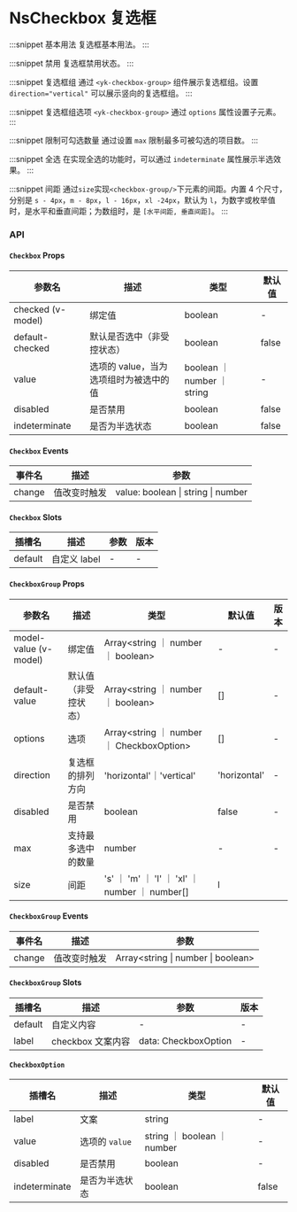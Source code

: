 # NsCheckbox 复选框

:::snippet
基本用法
复选框基本用法。
<CheckboxPrimary/>
:::

:::snippet
禁用
复选框禁用状态。
<CheckboxDisabled/>
:::

:::snippet
复选框组
通过 `<yk-checkbox-group>` 组件展示复选框组。设置 `direction="vertical"` 可以展示竖向的复选框组。
<CheckboxGroupPrimary/>
:::

:::snippet
复选框组选项
`<yk-checkbox-group>` 通过 `options` 属性设置子元素。
<CheckboxGroupOptions/>
:::

:::snippet
限制可勾选数量
通过设置 `max` 限制最多可被勾选的项目数。
<CheckboxMax/>
:::

:::snippet
全选
在实现全选的功能时，可以通过 `indeterminate` 属性展示半选效果。
<CheckboxAll/>
:::

:::snippet
间距
通过`size`实现`<checkbox-group/>`下元素的间距。内置 4 个尺寸，分别是 `s - 4px`，`m - 8px`，`l - 16px`，`xl -24px`，默认为 `l`，为数字或枚举值时，是水平和垂直间距；为数组时，是 `[水平间距, 垂直间距]`。
<CheckboxGroupSize/>
:::

### API

#### `Checkbox` Props

| 参数名            | 描述                                   | 类型                        | 默认值 |
| ----------------- | -------------------------------------- | --------------------------- | ------ |
| checked (v-model) | 绑定值                                 | boolean                     | -      |
| default-checked   | 默认是否选中（非受控状态）             | boolean                     | false  |
| value             | 选项的 value，当为选项组时为被选中的值 | boolean ｜ number ｜ string | -      |
| disabled          | 是否禁用                               | boolean                     | false  |
| indeterminate     | 是否为半选状态                         | boolean                     | false  |

#### `Checkbox` Events

| 事件名 | 描述         | 参数                               |
| ------ | ------------ | ---------------------------------- |
| change | 值改变时触发 | value: boolean \| string \| number |

#### `Checkbox` Slots

| 插槽名  | 描述         | 参数 | 版本 |
| ------- | ------------ | ---- | ---- |
| default | 自定义 label | -    | -    |

#### `CheckboxGroup` Props

| 参数名                | 描述                 | 类型                                            | 默认值       | 版本 |
| --------------------- | -------------------- | ----------------------------------------------- | ------------ | ---- |
| model-value (v-model) | 绑定值               | Array<string ｜ number ｜ boolean>              | -            | -    |
| default-value         | 默认值（非受控状态） | Array<string ｜ number ｜ boolean>              | []           | -    |
| options               | 选项                 | Array<string ｜ number ｜ CheckboxOption>       | []           | -    |
| direction             | 复选框的排列方向     | 'horizontal'｜'vertical'                        | 'horizontal' | -    |
| disabled              | 是否禁用             | boolean                                         | false        | -    |
| max                   | 支持最多选中的数量   | number                                          | -            | -    |
| size                  | 间距                 | 's' ｜ 'm' ｜ 'l' ｜ 'xl' ｜ number ｜ number[] | l            |

#### `CheckboxGroup` Events

| 事件名 | 描述         | 参数                               |
| ------ | ------------ | ---------------------------------- |
| change | 值改变时触发 | Array<string \| number \| boolean> |

#### `CheckboxGroup` Slots

| 插槽名  | 描述              | 参数                 | 版本 |
| ------- | ----------------- | -------------------- | ---- |
| default | 自定义内容        | -                    | -    |
| label   | checkbox 文案内容 | data: CheckboxOption | -    |

#### `CheckboxOption`

| 插槽名        | 描述           | 类型                        | 默认值 |
| ------------- | -------------- | --------------------------- | ------ |
| label         | 文案           | string                      | -      |
| value         | 选项的 `value` | string ｜ boolean ｜ number | -      |
| disabled      | 是否禁用       | boolean                     | -      |
| indeterminate | 是否为半选状态 | boolean                     | false  |

